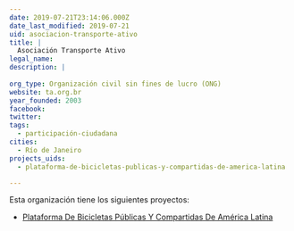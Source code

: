 ```yaml
---
date: 2019-07-21T23:14:06.000Z
date_last_modified: 2019-07-21
uid: asociacion-transporte-ativo
title: |
  Asociación Transporte Ativo
legal_name: 
description: |
  
org_type: Organización civil sin fines de lucro (ONG)
website: ta.org.br
year_founded: 2003
facebook: 
twitter: 
tags:
  - participación-ciudadana
cities: 
  - Río de Janeiro
projects_uids:
  - plataforma-de-bicicletas-publicas-y-compartidas-de-america-latina

---
```


Esta organización tiene los siguientes proyectos:

- [Plataforma De Bicicletas Públicas Y Compartidas De América Latina](/proyectos/plataforma-de-bicicletas-publicas-y-compartidas-de-america-latina)
